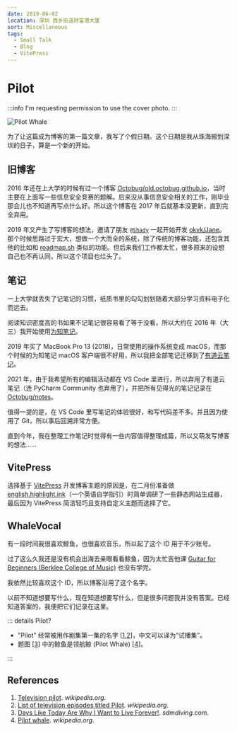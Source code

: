 ```yaml
---
date: 2019-06-02
location: 深圳 西乡街道财富港大厦
sort: Miscellaneous
tags:
  - Small Talk
  - Blog
  - VitePress
---
```


# Pilot

:::info
I'm requesting permission to use the cover photo.
:::

![Pilot Whale](../../temp/pilot-whale.jpg "Used with permission from *[sdmdiving.com](https://sdmdiving.com)*.")

为了让这篇成为博客的第一篇文章，我写了个假日期。这个日期是我从珠海搬到深圳的日子，算是一个新的开始。

## 旧博客

2016 年还在上大学的时候有过一个博客 [Octobug/old.octobug.github.io](https://github.com/Octobug/old.octobug.github.io)，当时主要在上面写一些信息安全竞赛的题解。后来没从事信息安全相关的工作，刚毕业那会儿也不知道再写点什么好。所以这个博客在 2017 年后就基本没更新，直到完全弃用。

2019 年又产生了写博客的想法，邀请了朋友 [`@Shady`](https://github.com/shady-robot) 一起开始开发 [okvk/Jane](https://github.com/okvk/Jane)。那个时候思路过于宏大，想做一个大而全的系统，除了传统的博客功能，还包含其他的比如和 [roadmap.sh](https://roadmap.sh) 类似的功能。但后来我们工作都太忙，很多原来的设想自己也不再认同，所以这个项目也烂头了。

## 笔记

一上大学就丢失了记笔记的习惯，纸质书里的勾勾划划随着大部分学习资料电子化而远去。

阅读知识密度高的书如果不记笔记很容易看了等于没看，所以大约在 2016 年（大三）我开始使用[为知笔记](https://www.wiz.cn/)。

2019 年买了 MacBook Pro 13 (2018)，日常使用的操作系统变成 macOS，而那个时候的为知笔记 macOS 客户端很不好用，所以我把全部笔记迁移到了[有道云笔记](https://note.youdao.com/)。

2021 年，由于我希望所有的编辑活动都在 VS Code 里进行，所以弃用了有道云笔记（连 PyCharm Community 也弃用了），并把所有见得光的笔记记录在 [Octobug/notes](https://github.com/Octobug/notes)。

值得一提的是，在 VS Code 里写笔记的体验很好，和写代码差不多。并且因为使用了 Git，所以事后回溯非常方便。

直到今年，我在整理工作笔记时觉得有一些内容值得整理成篇，所以又萌发写博客的想法……

## VitePress

选择基于 [VitePress](https://vitepress.dev/) 开发博客主题的原因是，在二月份准备做 [english.highlight.ink](https://english.highlight.ink/)（一个英语自学指引）时简单调研了一些静态网站生成器，最后因为 VitePress 简洁轻巧且支持自定义主题而选择了它。

## WhaleVocal

有一段时间我很喜欢鲸鱼，也很喜欢音乐，所以起了这个 ID 用于不少账号。

过了这么久我还是没有机会出海去亲眼看看鲸鱼，因为太忙吉他课 [Guitar for Beginners (Berklee College of Music)](https://www.coursera.org/learn/guitar?specialization=play-guitar) 也没有学完。

我依然比较喜欢这个 ID，所以博客沿用了这个名字。

以前不知道想要写什么，现在知道想要写什么，但是很多问题我并没有答案。已经知道答案的，我便把它们记录在这里。

::: details Pilot?

- "Pilot" 经常被用作剧集第一集的名字 [[1],[2]]，中文可以译为“试播集”。
- 题图 [[3]] 中的鲸鱼是领航鲸 (Pilot Whale) [[4]]。

:::

## References

1. [Television pilot][1]. *wikipedia.org*.
2. [List of television episodes titled Pilot][2]. *wikipedia.org*.
3. [Days Like Today Are Why I Want to Live Forever!][3]. *sdmdiving.com*.
4. [Pilot whale][4]. *wikipedia.org*.

[1]: <https://en.wikipedia.org/wiki/Television_pilot>
[2]: <https://en.wikipedia.org/wiki/List_of_television_episodes_titled_Pilot>
[3]: <https://sdmdiving.com/wildlife-travel-blog/tag/pilot+whale+diving>
[4]: <https://en.wikipedia.org/wiki/Pilot_whale>
